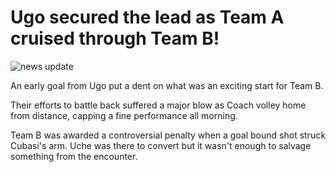 ---
---

# Ugo secured the lead as Team A cruised through Team B!

![news update](/cup.jpg)

An early goal from Ugo put a dent on what was an exciting start for Team B.

Their efforts to battle back suffered a major blow as Coach volley home from distance, capping a fine performance all morning.

Team B was awarded a controversial penalty when a goal bound shot struck Cubasi's arm. Uche was there to convert but it wasn't enough to salvage something from the encounter.
